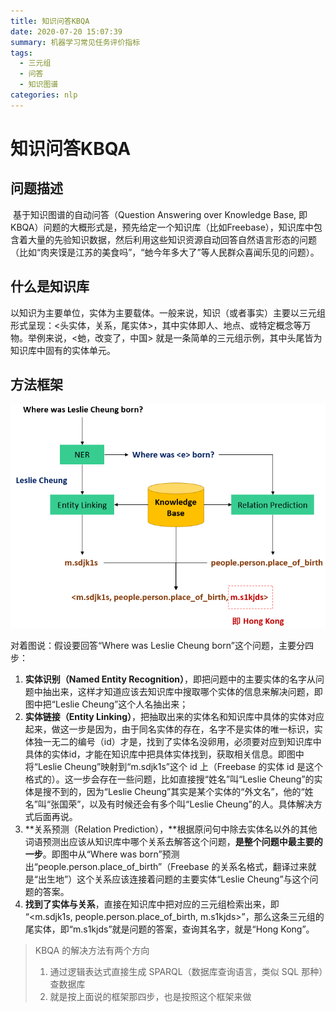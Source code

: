 ```yaml
---
title: 知识问答KBQA
date: 2020-07-20 15:07:39
summary: 机器学习常见任务评价指标
tags:
  - 三元组
  - 问答
  - 知识图谱
categories: nlp
---
```


# 知识问答KBQA

## 问题描述

​    基于知识图谱的自动问答（Question Answering over Knowledge Base, 即 KBQA）问题的大概形式是，预先给定一个知识库（比如Freebase），知识库中包含着大量的先验知识数据，然后利用这些知识资源自动回答自然语言形态的问题（比如“肉夹馍是江苏的美食吗”，“虵今年多大了”等人民群众喜闻乐见的问题）。

##  什么是知识库

以知识为主要单位，实体为主要载体。一般来说，知识（或者事实）主要以三元组形式呈现：<头实体，关系，尾实体>，其中实体即人、地点、或特定概念等万物。举例来说，<虵，改变了，中国> 就是一条简单的三元组示例，其中头尾皆为知识库中固有的实体单元。

## 方法框架

![](./知识问答KBQA/1.png)

对着图说：假设要回答“Where was Leslie Cheung born”这个问题，主要分四步：

1. **实体识别（Named Entity Recognition）**，即把问题中的主要实体的名字从问题中抽出来，这样才知道应该去知识库中搜取哪个实体的信息来解决问题，即图中把“Leslie Cheung”这个人名抽出来；
2. **实体链接（Entity Linking）**，把抽取出来的实体名和知识库中具体的实体对应起来，做这一步是因为，由于同名实体的存在，名字不是实体的唯一标识，实体独一无二的编号（id）才是，找到了实体名没卵用，必须要对应到知识库中具体的实体id，才能在知识库中把具体实体找到，获取相关信息。即图中将“Leslie Cheung”映射到“m.sdjk1s”这个 id 上（Freebase 的实体 id 是这个格式的）。这一步会存在一些问题，比如直接搜“姓名”叫“Leslie Cheung”的实体是搜不到的，因为“Leslie Cheung”其实是某个实体的“外文名”，他的“姓名”叫“张国荣”，以及有时候还会有多个叫“Leslie Cheung”的人。具体解决方式后面再说。
3. **关系预测（Relation Prediction），**根据原问句中除去实体名以外的其他词语预测出应该从知识库中哪个关系去解答这个问题，**是整个问题中最主要的一步**。即图中从“Where was <e> born”预测出“people.person.place_of_birth”（Freebase 的关系名格式，翻译过来就是“出生地”）这个关系应该连接着问题的主要实体“Leslie Cheung”与这个问题的答案。
4. **找到了实体与关系**，直接在知识库中把对应的三元组检索出来，即 “<m.sdjk1s,
   people.person.place_of_birth, m.s1kjds>”，那么这条三元组的尾实体，即“m.s1kjds”就是问题的答案，查询其名字，就是“Hong Kong”。

> KBQA 的解决方法有两个方向
>
> 1. 通过逻辑表达式直接生成 SPARQL（数据库查询语言，类似 SQL 那种）查数据库
> 2. 就是按上面说的框架那四步，也是按照这个框架来做